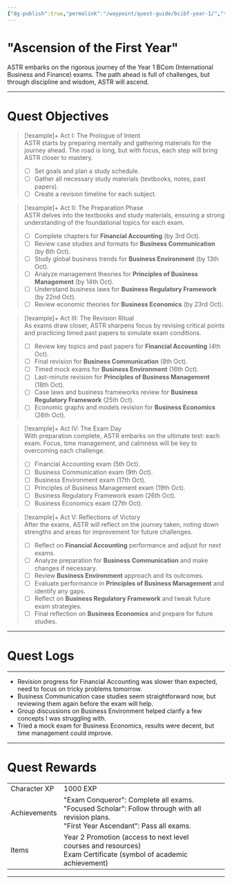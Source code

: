 ```yaml
---
{"dg-publish":true,"permalink":"/waypoint/quest-guide/bcibf-year-1/","tags":["Quests","Exams","Ascension"]}
---
```



# "Ascension of the First Year"

ASTR embarks on the rigorous journey of the Year 1 BCom (International Business and Finance) exams. The path ahead is full of challenges, but through discipline and wisdom, ASTR will ascend.

---

# Quest Objectives

> [!example]+ Act I: The Prologue of Intent  
>    ASTR starts by preparing mentally and gathering materials for the journey ahead. The road is long, but with focus, each step will bring ASTR closer to mastery.  
>- [ ] Set goals and plan a study schedule.
>- [ ] Gather all necessary study materials (textbooks, notes, past papers).
>- [ ] Create a revision timeline for each subject.

> [!example]+ Act II: The Preparation Phase  
>    ASTR delves into the textbooks and study materials, ensuring a strong understanding of the foundational topics for each exam.  
>- [ ] Complete chapters for **Financial Accounting** (by 3rd Oct).
>- [ ] Review case studies and formats for **Business Communication** (by 6th Oct).
>- [ ] Study global business trends for **Business Environment** (by 13th Oct).
>- [ ] Analyze management theories for **Principles of Business Management** (by 14th Oct).  
>- [ ] Understand business laws for **Business Regulatory Framework** (by 22nd Oct).  
>- [ ] Review economic theories for **Business Economics** (by 23rd Oct).  

> [!example]+ Act III: The Revision Ritual  
>    As exams draw closer, ASTR sharpens focus by revising critical points and practicing timed past papers to simulate exam conditions.  
>- [ ] Review key topics and past papers for **Financial Accounting** (4th Oct).  
>- [ ] Final revision for **Business Communication** (8th Oct).  
>- [ ] Timed mock exams for **Business Environment** (16th Oct).  
>- [ ] Last-minute revision for **Principles of Business Management** (18th Oct).  
>- [ ] Case laws and business frameworks review for **Business Regulatory Framework** (25th Oct).  
>- [ ] Economic graphs and models revision for **Business Economics** (26th Oct).  

> [!example]+ Act IV: The Exam Day  
>    With preparation complete, ASTR embarks on the ultimate test: each exam. Focus, time management, and calmness will be key to overcoming each challenge.  
>- [ ] Financial Accounting exam (5th Oct).  
>- [ ] Business Communication exam (9th Oct).  
>- [ ] Business Environment exam (17th Oct).  
>- [ ] Principles of Business Management exam (19th Oct).  
>- [ ] Business Regulatory Framework exam (26th Oct).  
>- [ ] Business Economics exam (27th Oct).  

> [!example]+ Act V: Reflections of Victory  
>    After the exams, ASTR will reflect on the journey taken, noting down strengths and areas for improvement for future challenges.  
>- [ ] Reflect on **Financial Accounting** performance and adjust for next exams.  
>- [ ] Analyze preparation for **Business Communication** and make changes if necessary.  
>- [ ] Review **Business Environment** approach and its outcomes.  
>- [ ] Evaluate performance in **Principles of Business Management** and identify any gaps.  
>- [ ] Reflect on **Business Regulatory Framework** and tweak future exam strategies.  
>- [ ] Final reflection on **Business Economics** and prepare for future studies.

---

# Quest Logs

---
- Revision progress for Financial Accounting was slower than expected, need to focus on tricky problems tomorrow.
- Business Communication case studies seem straightforward now, but reviewing them again before the exam will help.
- Group discussions on Business Environment helped clarify a few concepts I was struggling with.  
- Tried a mock exam for Business Economics, results were decent, but time management could improve.

---

# Quest Rewards

|              |                                                                                                                                     |     |
| ------------ | ----------------------------------------------------------------------------------------------------------------------------------- | --- |
|  Character XP | 1000 EXP                                                                                                                            |     |
| Achievements | "Exam Conqueror": Complete all exams.<br>"Focused Scholar": Follow through with all revision plans.<br>"First Year Ascendant": Pass all exams. |     |
| Items        | Year 2 Promotion (access to next level courses and resources)<br>Exam Certificate (symbol of academic achievement)                    |     |

---